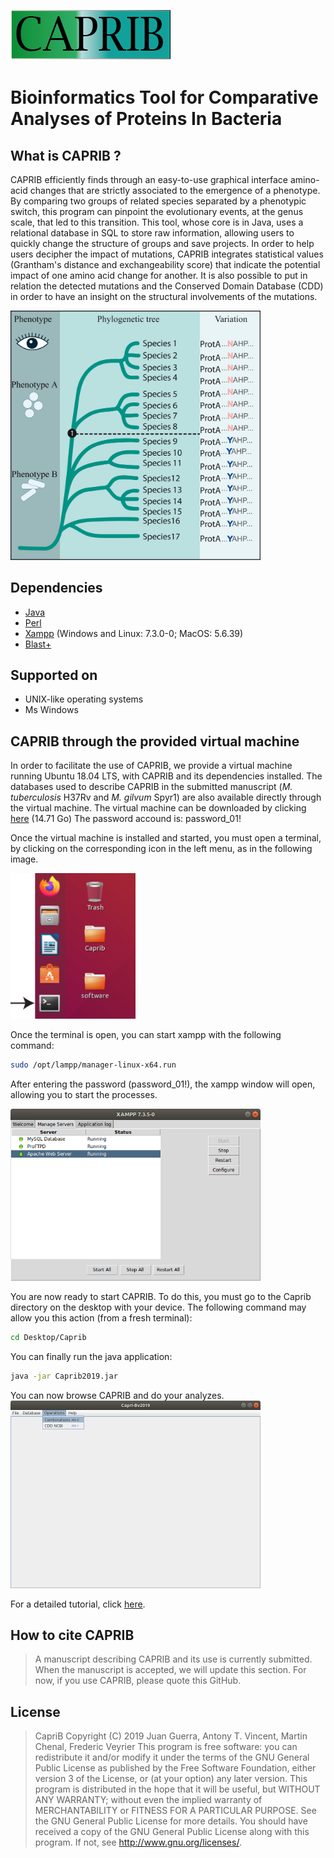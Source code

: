 
![](tutorial/images/caprib.png) 

# Bioinformatics Tool for Comparative Analyses of Proteins In Bacteria

## What is CAPRIB ?

CAPRIB efficiently finds through an easy-to-use graphical interface amino-acid changes that are strictly associated to the emergence of a phenotype. By comparing two groups of related species separated by a phenotypic switch, this program can pinpoint the evolutionary events, at the genus scale, that led to this transition. This tool, whose core is in Java, uses a relational database in SQL to store raw information, allowing users to quickly change the structure of groups and save projects. In order to help users decipher the impact of mutations, CAPRIB integrates statistical values (Grantham's distance and exchangeability score) that indicate the potential impact of one amino acid change for another. It is also possible to put in relation the detected mutations and the Conserved Domain Database (CDD) in order to have an insight on the structural involvements of the mutations. 

<img src="tutorial/images/Figure_1.png" width="400">

## Dependencies
- [Java](https://www.java.com/fr/download/help/index_installing.xml) 
- [Perl](https://www.activestate.com/activeperl/downloads) 
- [Xampp](https://www.apachefriends.org/index.html ) (Windows and Linux: 7.3.0-0; MacOS: 5.6.39)
- [Blast+](https://www.ncbi.nlm.nih.gov/books/NBK52637/)

## Supported on
- UNIX-like operating systems
- Ms Windows

## CAPRIB through the provided virtual machine
In order to facilitate the use of CAPRIB, we provide a virtual machine running Ubuntu 18.04 LTS, with CAPRIB and its dependencies installed. The databases used to describe CAPRIB in the submitted manuscript (<i>M. tuberculosis</i> H37Rv and <i>M. gilvum</i> Spyr1) are also available directly through the virtual machine. The virtual machine can be downloaded by clicking [here](http://fveyrier.profs.inrs.ca/Download/CAPRIB-V1.ova)  (14.71 Go)
The password accound is: password_01!

Once the virtual machine is installed and started, you must open a terminal, by clicking on the corresponding icon in the left menu, as in the following image.

<img src="tutorial/images/1a.png" width="200">

Once the terminal is open, you can start xampp with the following command:
```sh
sudo /opt/lampp/manager-linux-x64.run
```
After entering the password (password_01!), the xampp window will open, allowing you to start the processes.

<img src="tutorial/images/3.png" width="400">

You are now ready to start CAPRIB. To do this, you must go to the Caprib directory on the desktop with your device. The following command may allow you this action (from a fresh terminal):
```sh
cd Desktop/Caprib
```
You can finally run the java application:
```sh
java -jar Caprib2019.jar
```

You can now browse CAPRIB and do your analyzes. 
<img src="tutorial/images/5.png" width="400">

For a detailed tutorial, click [here](http://fveyrier.profs.inrs.ca/Download/tutorial/index.html).

## How to cite CAPRIB
>A manuscript describing CAPRIB and its use is currently submitted. When the manuscript is accepted, we will update this section. For now, if you use CAPRIB, please quote this GitHub.
## License
>CapriB
>Copyright (C) 2019  Juan Guerra, Antony T. Vincent, Martin Chenal, Frederic Veyrier
>This program is free software: you can redistribute it and/or modify
>it under the terms of the GNU General Public License as published by
>the Free Software Foundation, either version 3 of the License, or
>(at your option) any later version.
>This program is distributed in the hope that it will be useful,
>but WITHOUT ANY WARRANTY; without even the implied warranty of
>MERCHANTABILITY or FITNESS FOR A PARTICULAR PURPOSE.  See the
>GNU General Public License for more details.
>You should have received a copy of the GNU General Public License
>along with this program.  If not, see http://www.gnu.org/licenses/.

